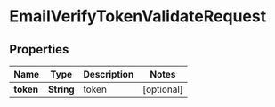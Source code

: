 

# EmailVerifyTokenValidateRequest


## Properties

| Name | Type | Description | Notes |
|------------ | ------------- | ------------- | -------------|
|**token** | **String** | token |  [optional] |



